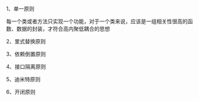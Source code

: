 1、单一原则

   每一个类或者方法只实现一个功能，对于一个类来说，应该是一组相关性很高的函数、数据的封装，才符合高内聚低耦合的思想

2、里式替换原则

3、依赖倒置原则

4、接口隔离原则

5、迪米特原则

6、开闭原则